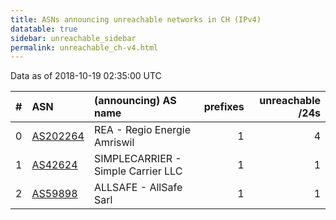 ```yaml
---
title: ASNs announcing unreachable networks in CH (IPv4)
datatable: true
sidebar: unreachable_sidebar
permalink: unreachable_ch-v4.html
---
```


Data as of 2018-10-19 02:35:00 UTC


<div class="datatable-begin"></div>

|   # | ASN                                      | (announcing) AS name               |   prefixes |   unreachable /24s |
|----:|:-----------------------------------------|:-----------------------------------|-----------:|-------------------:|
|   0 | [AS202264](unreachable_AS202264-v4.html) | REA - Regio Energie Amriswil       |          1 |                  4 |
|   1 | [AS42624](unreachable_AS42624-v4.html)   | SIMPLECARRIER - Simple Carrier LLC |          1 |                  1 |
|   2 | [AS59898](unreachable_AS59898-v4.html)   | ALLSAFE - AllSafe Sarl             |          1 |                  1 |

<div class="datatable-end"></div>